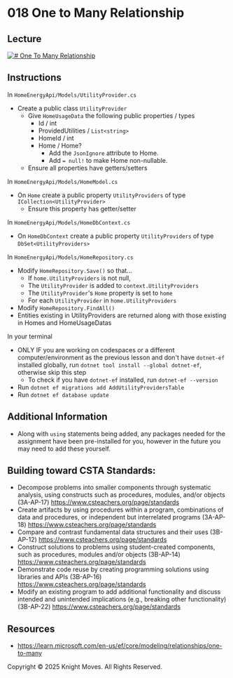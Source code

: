 # 018 One to Many Relationship

## Lecture

[![# One To Many Relationship](https://img.youtube.com/vi/zztTyHQ0d5w/0.jpg)](https://www.youtube.com/watch?v=zztTyHQ0d5w)

## Instructions

In `HomeEnergyApi/Models/UtilityProvider.cs`
- Create a public class `UtilityProvider`
    - Give `HomeUsageData` the following public properties / types
        - Id / int
        - ProvidedUtilities / `List<string>`
        - HomeId / int
        - Home / Home?
            - Add the `JsonIgnore` attribute to Home.
            - Add `= null!` to make Home non-nullable.
    - Ensure all properties have getters/setters

In `HomeEnergyApi/Models/HomeModel.cs`
- On `Home` create a public property `UtilityProviders` of type `ICollection<UtilityProvider>`
    - Ensure this property has getter/setter

In `HomeEnergyApi/Models/HomeDbContext.cs`
- On `HomeDbContext` create a public property `UtilityProviders` of type `DbSet<UtilityProviders>`

In `HomeEnergyApi/Models/HomeRepository.cs`
- Modify `HomeRepository.Save()` so that...
    - If `home.UtilityProviders` is not null,
    - The `UtilityProvider` is added to `context.UtilityProviders`
    - The `UtilityProvider`'s `Home` property is set to `home`
    - For each `UtilityProvider` in `home.UtilityProviders`
- Modify `HomeRepository.FindAll()`
- Entities existing in UtilityProviders are returned along with those existing in Homes and HomeUsageDatas

In your terminal
- ONLY IF you are working on codespaces or a different computer/environment as the previous lesson and don't have `dotnet-ef` installed globally, run `dotnet tool install --global dotnet-ef`, otherwise skip this step
    - To check if you have `dotnet-ef` installed, run `dotnet-ef --version`
- Run `dotnet ef migrations add AddUtilityProvidersTable`
- Run `dotnet ef database update`
    
## Additional Information
- Along with `using` statements being added, any packages needed for the assignment have been pre-installed for you, however in the future you may need to add these yourself.

## Building toward CSTA Standards:
- Decompose problems into smaller components through systematic analysis, using constructs such as procedures, modules, and/or objects (3A-AP-17) https://www.csteachers.org/page/standards
- Create artifacts by using procedures within a program, combinations of data and procedures, or independent but interrelated programs (3A-AP-18) https://www.csteachers.org/page/standards
- Compare and contrast fundamental data structures and their uses (3B-AP-12) https://www.csteachers.org/page/standards
- Construct solutions to problems using student-created components, such as procedures, modules and/or objects (3B-AP-14) https://www.csteachers.org/page/standards
- Demonstrate code reuse by creating programming solutions using libraries and APIs (3B-AP-16) https://www.csteachers.org/page/standards
- Modify an existing program to add additional functionality and discuss intended and unintended implications (e.g., breaking other functionality) (3B-AP-22) https://www.csteachers.org/page/standards

## Resources
- https://learn.microsoft.com/en-us/ef/core/modeling/relationships/one-to-many

Copyright &copy; 2025 Knight Moves. All Rights Reserved.

